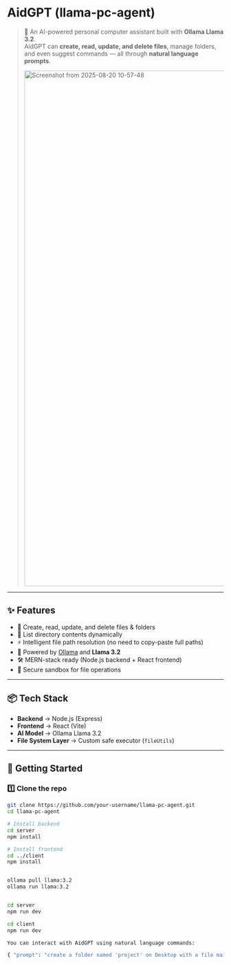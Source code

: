# AidGPT (llama-pc-agent)

> 🚀 An AI-powered personal computer assistant built with **Ollama Llama 3.2**.  
> AidGPT can **create, read, update, and delete files**, manage folders, and even suggest commands — all through **natural language prompts**.
>
> <img width="1920" height="1200" alt="Screenshot from 2025-08-20 10-57-48" src="https://github.com/user-attachments/assets/4a57a8f4-befc-4f5e-bf0b-c6708b231fa6" />


---

## ✨ Features
- 📝 Create, read, update, and delete files & folders  
- 📂 List directory contents dynamically  
- ⚡ Intelligent file path resolution (no need to copy-paste full paths)  
- 🤖 Powered by [Ollama](https://ollama.ai/) and **Llama 3.2**  
- 🛠️ MERN-stack ready (Node.js backend + React frontend)  
- 🔐 Secure sandbox for file operations  

---

## 📦 Tech Stack
- **Backend** → Node.js (Express)  
- **Frontend** → React (Vite)  
- **AI Model** → Ollama Llama 3.2  
- **File System Layer** → Custom safe executor (`fileUtils`)  

---

## 🚀 Getting Started

### 1️⃣ Clone the repo
```bash
git clone https://github.com/your-username/llama-pc-agent.git
cd llama-pc-agent

# Install backend
cd server
npm install

# Install frontend
cd ../client
npm install


ollama pull llama:3.2
ollama run llama:3.2


cd server
npm run dev

cd client
npm run dev

You can interact with AidGPT using natural language commands:

{ "prompt": "create a folder named 'project' on Desktop with a file main.py inside it" }


